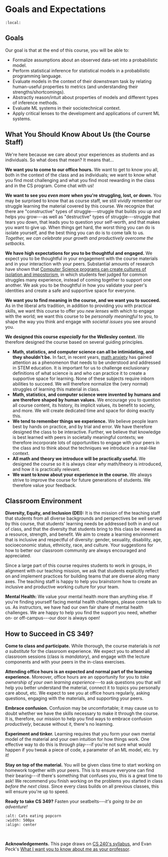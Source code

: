 # Goals and Expectations


```{contents}
:local:
```


## Goals

Our goal is that at the end of this course, you will be able to:
* Formalize assumptions about an observed data-set into a probabilistic model.
* Perform statistical inference for statistical models in a probabilistic programming language.
* Evaluate models in the context of their downstream task by relating human-useful properties to metrics (and understanding their strengths/shortcomings).
* Abstractly reason/intuit about properties of models and different types of inference methods.
* Evaluate ML systems in their sociotechnical context.
* Apply critical lenses to the development and applications of current ML systems.



## What You Should Know About Us (the Course Staff)

We're here because we care about your experiences as students and as individuals. So what does that mean? It means that...

**We want you to come to our office hours.** We want to get to know you all, both in the context of the class and as individuals; we want to know what you find most challenging and what you find most rewarding in the class and in the CS program. Come chat with us!

**We want to see you _even more_ when you're struggling, lost, or down.** You may be surprised to know that as course staff, we still _vividly_ remember our struggle learning the material covered by this course. We recognize that there are "constructive" types of struggle---struggle that builds you up and helps you grow---as well as "destructive" types of struggle---struggle that tears you down, that leads you to question your self-worth, and that makes you want to give up. When things get hard, the worst thing you can do is isolate yourself, and the best thing you can do is to come talk to us. *Together, we can celebrate your growth and productively overcome the setbacks.*

**We have high expectations for you to be thoughtful and engaged.** We expect you to be thoughtful in your engagement with the course materials and in your interaction with your peers. Substantial amounts of research have shown that [Computer Science programs can create cultures of isolation and impostorism](https://courses.cs.washington.edu/courses/cse590e/02sp/defensive_20climate.pdf), in which students feel judged for common struggles many experience, instead of coming together to support one another. We ask you to be thoughtful in how you validate your peer's identities and create a safe and supportive space for everyone.

**We want you to find meaning in the course, and we want you to succeed.** As in the liberal arts tradition, in addition to providing you with practical skills, we want this course to offer you *new lenses* with which to engage with the world; we want this course to be *personally meaningful* to you, to shape the way you think and engage with *societal issues* you see around you. 

**We designed this course *especially* for the Wellesley context.** We therefore designed the course based on several guiding principles.
* **Math, statistics, and computer science can all be intimidating, and they shouldn't be.** In fact, in recent years, [math anxiety](https://www.ncbi.nlm.nih.gov/pmc/articles/PMC6345718/) has gained attention as a phenomenon that needs to be understood and addressed in STEM education. It is important for us to challenge exclusionary definitions of what science is and who can practice it to create a supportive space for learning. None of these subjects require inborn abilities to succeed. We will therefore normalize the (very normal) struggles of learning this material in class. 
* **Math, statistics, and computer science were invented by humans and are therefore shaped by human values.** We encourage you to question all course content, its history, its implicit values, its benefit to society, and more. We will create dedicated time and space for doing exactly this.
* **We tend to remember things we experience.** We believe people learn best by hands on practice, and by trial and error. We have therefore designed the class to be interactive. Further, we believe that knowledge is best learned with peers in societally meaningful contexts; we therefore incorporate lots of opportunities to engage with your peers in the class and to think about the techniques we introduce in a real-like context.
* **All math and theory we introduce will be practically useful.** We designed the course so it is always clear *why* math/theory is introduced, and how it is practically relevant. 
* **We want to know about your experience in the course.** We always strive to improve the course for future generations of students. We therefore value your feedback. 




## Classroom Environment

**Diversity, Equity, and Inclusion (DEI):** It is the mission of the teaching staff that students from all diverse backgrounds and perspectives be well served by this course, that students' learning needs be addressed both in and out of class, and that the diversity that students bring to this class be viewed as a resource, strength, and benefit. We aim to create a learning environment that is inclusive and respectful of diversity: gender, sexuality, disability, age, socioeconomic status, ethnicity, race, and culture. Your suggestions for how to better our classroom community are always encouraged and appreciated.

Since a large part of this course requires students to work in groups, in alignment with our teaching mission, we ask that students explicitly reflect on and implement practices for building teams that are diverse along many axes. The teaching staff is happy to help you brainstorm how to create an inclusive and productive working culture for your team.


**Mental Health:** We value your mental health more than anything else. If you're finding yourself facing mental health challenges, please come talk to us. As instructors, we have had our own fair share of mental health challenges. We are happy to help you find the support you need, whether on- or off-campus---our door is always open!



## How to Succeed in CS 349?


**Come to class and participate.** While thorough, the course materials is *not a substitute* for the classroom experience. We expect you to attend all classroom sessions (class is *mandatory*), and engage with the lecture components and with your peers in the in-class exercises. 


**Attending office hours is an expected and normal part of the learning experience.** Moreover, office hours are an opportunity for you to *take ownership of your own learning experience*---to ask questions you that will help you better understand the material, connect it to topics you personally care about, etc. We expect to see you at office hours regularly, asking questions, engaging with the materials, and supporting your peers. 


**Embrace confusion.** Confusion may be uncomfortable; it may cause us to doubt whether we have the skills necessary to make it through the course. It is, therefore, our mission to help you find ways to embrace confusion *productively*, because without it, there's no learning. 


**Experiment and tinker.** Learning requires that you form your own mental model of the material and your own intuition for how things work. One effective way to do this is through play---if you're not sure what would happen if you tweak a piece of code, a parameter of an ML model, etc. try it! 


**Stay on top of the material.** You will be given class time to start working on homework together with your peers. This is to ensure everyone can find their bearing---if there's something that confuses you, this is a great time to ask! We recommend you finish working on the problems you started in class *before the next class*. Since every class builds on all previous classes, this will ensure you're up to speed.


**Ready to take CS 349?** Fasten your seatbelts---*it's going to be an adventure!*

```{image} img/banner.png
:alt: Cats eating popcorn
:width: 500px
:align: center
```




<br/>


**Acknowledgements.** This page draws on [CS 240's syllabus](https://cs.wellesley.edu/~cs240/s24/about/), and Evan Peck's [What I want you to know about me as your professor](https://medium.com/bucknell-hci/what-i-want-you-to-know-about-me-as-your-professor-58c9c2e91e33).

